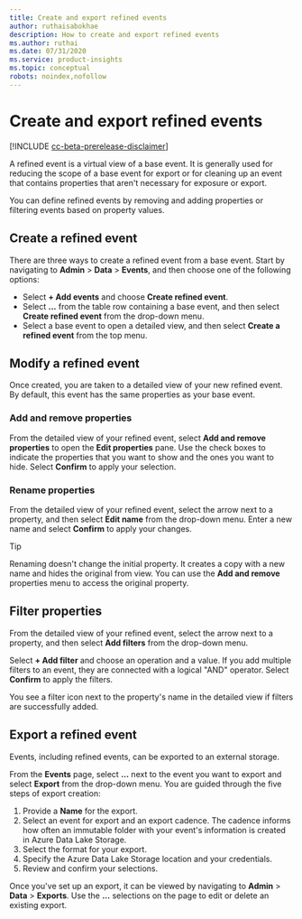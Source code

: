 ```yaml
---
title: Create and export refined events
author: ruthaisabokhae
description: How to create and export refined events
ms.author: ruthai
ms.date: 07/31/2020
ms.service: product-insights
ms.topic: conceptual
robots: noindex,nofollow
---
```


# Create and export refined events

[!INCLUDE [cc-beta-prerelease-disclaimer]( ../includes/cc-beta-prerelease-disclaimer.md)]

A refined event is a virtual view of a base event. It is generally used for reducing the scope of a base event for export or for cleaning up an event that contains properties that aren't necessary for exposure or export.

You can define refined events by removing and adding properties or filtering events based on property values.

## Create a refined event

There are three ways to create a refined event from a base event. Start by navigating to **Admin** > **Data** > **Events**, and then choose one of the following options:

- Select **+ Add events** and choose **Create refined event**.
- Select **...** from the table row containing a base event, and then select **Create refined event** from the drop-down menu.
- Select a base event to open a detailed view, and then select **Create a refined event** from the top menu.

## Modify a refined event

Once created, you are taken to a detailed view of your new refined event. By default, this event has the same properties as your base event.

### Add and remove properties

From the detailed view of your refined event, select **Add and remove properties** to open the **Edit properties** pane. Use the check boxes to indicate the properties that you want to show and the ones you want to hide. Select **Confirm** to apply your selection.

### Rename properties

From the detailed view of your refined event, select the arrow next to a property, and then select **Edit name** from the drop-down menu. Enter a new name and select **Confirm** to apply your changes.

> [!TIP]
> Renaming doesn't change the initial property. It creates a copy with a new name and hides the original from view. You can use the **Add and remove** properties menu to access the original property.

## Filter properties

From the detailed view of your refined event, select the arrow next to a property, and then select **Add filters** from the drop-down menu.

Select **+ Add filter** and choose an operation and a value. If you add multiple filters to an event, they are connected with a logical "AND" operator. Select **Confirm** to apply the filters.

You see a filter icon next to the property's name in the detailed view if filters are successfully added.

## Export a refined event

Events, including refined events, can be exported to an external storage.

From the **Events** page, select **...** next to the event you want to export and select **Export** from the drop-down menu. You are guided through the five steps of export creation:

1. Provide a **Name** for the export.
2. Select an event for export and an export cadence. The cadence informs how often an immutable folder with your event's information is created in Azure Data Lake Storage.
3. Select the format for your export.
4. Specify the Azure Data Lake Storage location and your credentials.
5. Review and confirm your selections.

Once you've set up an export, it can be viewed by navigating to **Admin** > **Data** > **Exports**. Use the **...** selections on the page to edit or delete an existing export.

